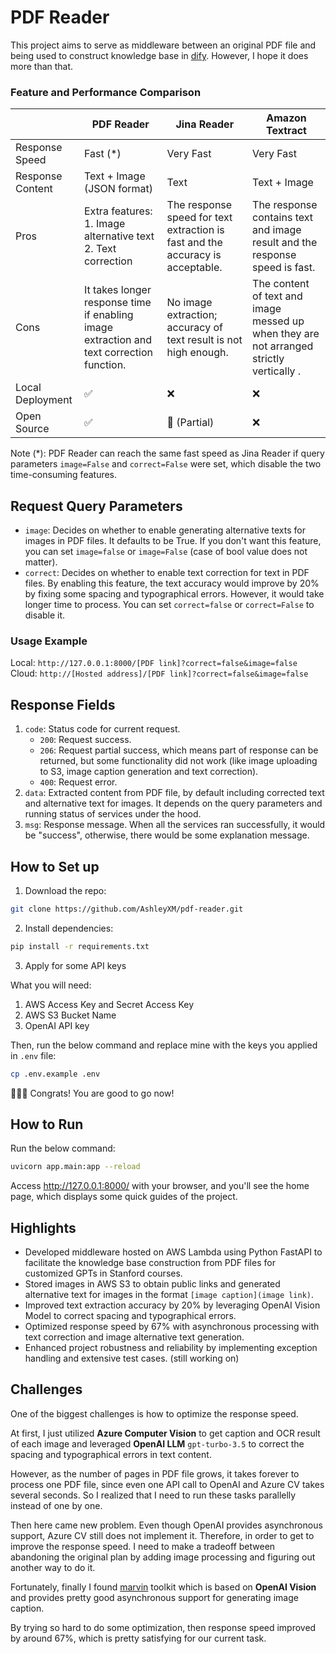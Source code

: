 # PDF Reader

This project aims to serve as middleware between an original PDF file and being used to construct knowledge base in [dify](https://dify.ai/). However, I hope it does more than that.


### Feature and Performance Comparison

|                  | PDF Reader                                                                               | Jina Reader                                                                    | Amazon Textract                                                                          |
|------------------|------------------------------------------------------------------------------------------|--------------------------------------------------------------------------------|------------------------------------------------------------------------------------------|
| Response Speed   | Fast (*)                                                                                 | Very Fast                                                                      | Very Fast                                                                                |
| Response Content | Text + Image (JSON format)                                                               | Text                                                                           | Text + Image                                                                             |
| Pros             | Extra features: 1. Image alternative text  2. Text correction                            | The response speed for text extraction is fast and the accuracy is acceptable. | The response contains text and image result and the response speed is fast.              |
| Cons             | It takes longer response time if enabling image extraction and text correction function. | No image extraction; accuracy of text result is not high enough.               | The content of text and image messed up when they are not arranged strictly vertically . |
| Local Deployment | ✅                                                                                        | ❌                                                                              | ❌                                                                                        |
| Open Source      | ✅                                                                                        | 🤔 (Partial)                                                                   | ❌                                                                                        |

Note (*): PDF Reader can reach the same fast speed as Jina Reader if query parameters `image=False` and `correct=False` were set, which disable the two time-consuming features.

## Request Query Parameters
- `image`: Decides on whether to enable generating alternative texts for images in PDF files. It defaults to be True. If you don't want this feature, you can set `image=false` or `image=False` (case of bool value does not matter).
- `correct`: Decides on whether to enable text correction for text in PDF files. By enabling this feature, the text accuracy would improve by 20% by fixing some spacing and typographical errors. However, it would take longer time to process. You can set `correct=false` or `correct=False` to disable it.

### Usage Example
Local: `http://127.0.0.1:8000/[PDF link]?correct=false&image=false`
Cloud: `http://[Hosted address]/[PDF link]?correct=false&image=false`

## Response Fields
1. `code`: Status code for current request.
   - `200`: Request success.
   - `206`: Request partial success, which means part of response can be returned, but some functionality did not work (like image uploading to S3, image caption generation and text correction).
   - `400`: Request error.
2. `data`: Extracted content from PDF file, by default including corrected text and alternative text for images. It depends on the query parameters and running status of services under the hood.
3. `msg`: Response message. When all the services ran successfully, it would be "success", otherwise, there would be some explanation message.

## How to Set up
1. Download the repo:
```bash
git clone https://github.com/AshleyXM/pdf-reader.git
```
2. Install dependencies:
```bash
pip install -r requirements.txt
```
3. Apply for some API keys

What you will need:
   1. AWS Access Key and Secret Access Key
   2. AWS S3 Bucket Name
   3. OpenAI API key

Then, run the below command and replace mine with the keys you applied in `.env` file:

```bash
cp .env.example .env
```

🎉🎉🎉 Congrats! You are good to go now!

## How to Run
Run the below command:
```bash
uvicorn app.main:app --reload
```

Access http://127.0.0.1:8000/ with your browser, and you'll see the home page, which displays some quick guides of the project.

## Highlights
- Developed middleware hosted on AWS Lambda using Python FastAPI to facilitate the knowledge base construction from PDF files for customized GPTs in Stanford courses.
- Stored images in AWS S3 to obtain public links and generated alternative text for images in the format `[image caption](image link)`.
- Improved text extraction accuracy by 20% by leveraging OpenAI Vision Model to correct spacing and typographical errors.
- Optimized response speed by 67% with asynchronous processing with text correction and image alternative text generation.
- Enhanced project robustness and reliability by implementing exception handling and extensive test cases. (still working on)


## Challenges
One of the biggest challenges is how to optimize the response speed. 

At first, I just utilized **Azure Computer Vision** to get caption and OCR result of each image and leveraged **OpenAI LLM** `gpt-turbo-3.5` to correct the spacing and typographical errors in text content.

However, as the number of pages in PDF file grows, it takes forever to process one PDF file, since even one API call to OpenAI and Azure CV takes several seconds. So I realized that I need to run these tasks parallelly instead of one by one.

Then here came new problem. Even though OpenAI provides asynchronous support, Azure CV still does not implement it. Therefore, in order to get to improve the response speed. I need to make a tradeoff between abandoning the original plan by adding image processing and figuring out another way to do it.

Fortunately, finally I found [marvin](https://www.askmarvin.ai/docs/vision/captioning/#async-support) toolkit which is based on **OpenAI Vision** and provides pretty good asynchronous support for generating image caption.

By trying so hard to do some optimization, then response speed improved by around 67%, which is pretty satisfying for our current task.

